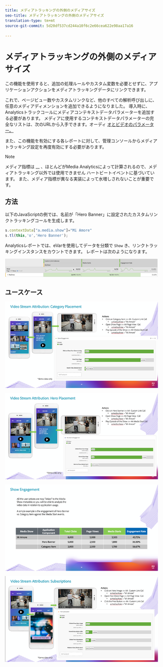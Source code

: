 ```yaml
---
title: メディアトラッキングの外側のメディアサイズ
seo-title: メディアトラッキングの外側のメディアサイズ
translation-type: tm+mt
source-git-commit: 5d20df537cd244a10f6c2e66cea622e98aa17a16

---
```



# メディアトラッキングの外側のメディアサイズ

この機能を使用すると、追加の処理ルールやカスタム変数を必要とせずに、アプリケーションアクションをメディアトラッキングデータにリンクできます。

これで、ページビュー数やカスタムリンクなど、他のすべての解析呼び出しに、任意のメディアディメンションを追加できるようになりました。 導入時に、Analyticsトラックコールにメディアコンテキストデータパラメーターを追加する必要があります。 メディアに使用するコンテキストデータパラメーターの完全なリストは、次のURLから入手できます。オーディ [オとビデオのパラメーター。](/help/metrics-and-metadata/audio-video-parameters.md)

また、この機能を有効にする各レポートに対して、管理コンソールからメディアトラッキング設定を再度有効にする必要があります。

>[!NOTE]
>メディア指標は __ 、ほとんどがMedia Analyticsによって計算されるので、メディアトラッキング以外では使用できません
>ハートビートイベントに基づいています。 また、メディア指標が異なる実装によって水増しされないことが重要です。

## 方法

以下のJavaScriptの例では、名前が「Hero Banner」に設定されたカスタムリンクトラッキングコールを生成します。

```javascript
s.contextData["a.media.show"]="Mi Amore"
s.tl(this,'o','Hero Banner');
```

Analyticsレポートでは、eVarを使用してデータを分類で `Show` き、リンクトラッキングインスタンスをカウントできます。 レポートは次のようになります。

![](/assets/myShow-rpt-1.png)

## ユースケース

![](/assets/vid-stream-attr-category.png)

![](/assets/vid-stream-attr-hero.png)

![](/assets/show-engagement.png)

![](/assets/vid-stream-attr-subs.png)
